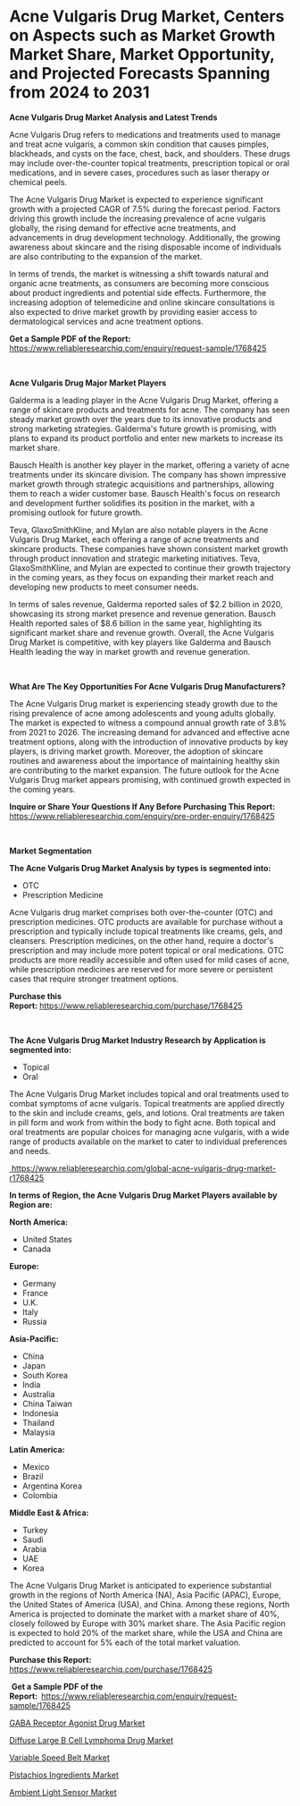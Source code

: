 <p><h1>Acne Vulgaris Drug Market, Centers on Aspects such as Market Growth Market Share, Market Opportunity, and Projected Forecasts Spanning from 2024 to 2031</h1></p><p><strong>Acne Vulgaris Drug Market Analysis and Latest Trends</strong></p>
<p><p>Acne Vulgaris Drug refers to medications and treatments used to manage and treat acne vulgaris, a common skin condition that causes pimples, blackheads, and cysts on the face, chest, back, and shoulders. These drugs may include over-the-counter topical treatments, prescription topical or oral medications, and in severe cases, procedures such as laser therapy or chemical peels.</p><p>The Acne Vulgaris Drug Market is expected to experience significant growth with a projected CAGR of 7.5% during the forecast period. Factors driving this growth include the increasing prevalence of acne vulgaris globally, the rising demand for effective acne treatments, and advancements in drug development technology. Additionally, the growing awareness about skincare and the rising disposable income of individuals are also contributing to the expansion of the market.</p><p>In terms of trends, the market is witnessing a shift towards natural and organic acne treatments, as consumers are becoming more conscious about product ingredients and potential side effects. Furthermore, the increasing adoption of telemedicine and online skincare consultations is also expected to drive market growth by providing easier access to dermatological services and acne treatment options.</p></p>
<p><strong>Get a Sample PDF of the Report:&nbsp;</strong> <a href="https://www.reliableresearchiq.com/enquiry/request-sample/1768425">https://www.reliableresearchiq.com/enquiry/request-sample/1768425</a></p>
<p>&nbsp;</p>
<p><strong>Acne Vulgaris Drug Major Market Players</strong></p>
<p><p>Galderma is a leading player in the Acne Vulgaris Drug Market, offering a range of skincare products and treatments for acne. The company has seen steady market growth over the years due to its innovative products and strong marketing strategies. Galderma's future growth is promising, with plans to expand its product portfolio and enter new markets to increase its market share.</p><p>Bausch Health is another key player in the market, offering a variety of acne treatments under its skincare division. The company has shown impressive market growth through strategic acquisitions and partnerships, allowing them to reach a wider customer base. Bausch Health's focus on research and development further solidifies its position in the market, with a promising outlook for future growth.</p><p>Teva, GlaxoSmithKline, and Mylan are also notable players in the Acne Vulgaris Drug Market, each offering a range of acne treatments and skincare products. These companies have shown consistent market growth through product innovation and strategic marketing initiatives. Teva, GlaxoSmithKline, and Mylan are expected to continue their growth trajectory in the coming years, as they focus on expanding their market reach and developing new products to meet consumer needs.</p><p>In terms of sales revenue, Galderma reported sales of $2.2 billion in 2020, showcasing its strong market presence and revenue generation. Bausch Health reported sales of $8.6 billion in the same year, highlighting its significant market share and revenue growth. Overall, the Acne Vulgaris Drug Market is competitive, with key players like Galderma and Bausch Health leading the way in market growth and revenue generation.</p></p>
<p>&nbsp;</p>
<p><strong>What Are The Key Opportunities For Acne Vulgaris Drug Manufacturers?</strong></p>
<p><p>The Acne Vulgaris Drug market is experiencing steady growth due to the rising prevalence of acne among adolescents and young adults globally. The market is expected to witness a compound annual growth rate of 3.8% from 2021 to 2026. The increasing demand for advanced and effective acne treatment options, along with the introduction of innovative products by key players, is driving market growth. Moreover, the adoption of skincare routines and awareness about the importance of maintaining healthy skin are contributing to the market expansion. The future outlook for the Acne Vulgaris Drug market appears promising, with continued growth expected in the coming years.</p></p>
<p><strong>Inquire or Share Your Questions If Any Before Purchasing This Report:</strong> <a href="https://www.reliableresearchiq.com/enquiry/pre-order-enquiry/1768425">https://www.reliableresearchiq.com/enquiry/pre-order-enquiry/1768425</a></p>
<p>&nbsp;</p>
<p><strong>Market Segmentation</strong></p>
<p><strong>The Acne Vulgaris Drug Market Analysis by types is segmented into:</strong></p>
<p><ul><li>OTC</li><li>Prescription Medicine</li></ul></p>
<p><p>Acne Vulgaris drug market comprises both over-the-counter (OTC) and prescription medicines. OTC products are available for purchase without a prescription and typically include topical treatments like creams, gels, and cleansers. Prescription medicines, on the other hand, require a doctor's prescription and may include more potent topical or oral medications. OTC products are more readily accessible and often used for mild cases of acne, while prescription medicines are reserved for more severe or persistent cases that require stronger treatment options.</p></p>
<p><strong>Purchase this Report:&nbsp;</strong><a href="https://www.reliableresearchiq.com/purchase/1768425">https://www.reliableresearchiq.com/purchase/1768425</a></p>
<p>&nbsp;</p>
<p><strong>The Acne Vulgaris Drug Market Industry Research by Application is segmented into:</strong></p>
<p><ul><li>Topical</li><li>Oral</li></ul></p>
<p><p>The Acne Vulgaris Drug Market includes topical and oral treatments used to combat symptoms of acne vulgaris. Topical treatments are applied directly to the skin and include creams, gels, and lotions. Oral treatments are taken in pill form and work from within the body to fight acne. Both topical and oral treatments are popular choices for managing acne vulgaris, with a wide range of products available on the market to cater to individual preferences and needs.</p></p>
<p><a href="https://www.reliableresearchiq.com/global-acne-vulgaris-drug-market-r1768425">&nbsp;https://www.reliableresearchiq.com/global-acne-vulgaris-drug-market-r1768425</a></p>
<p><strong>In terms of Region, the Acne Vulgaris Drug Market Players available by Region are:</strong></p>
<p>
    <p> <strong> North America: </strong>
        <ul>
            <li>United States</li>
            <li>Canada</li>
        </ul>
        </p> 
    <p> <strong> Europe: </strong>
        <ul>
            <li>Germany</li>
            <li>France</li>
            <li>U.K.</li>
            <li>Italy</li>
            <li>Russia</li>
        </ul>
        </p> 
    <p> <strong> Asia-Pacific: </strong>
        <ul>
            <li>China</li>
            <li>Japan</li>
            <li>South Korea</li>
            <li>India</li>
            <li>Australia</li>
            <li>China Taiwan</li>
            <li>Indonesia</li>
            <li>Thailand</li>
            <li>Malaysia</li>
        </ul>
        </p> 
    <p> <strong> Latin America: </strong>
        <ul>
            <li>Mexico</li>
            <li>Brazil</li>
            <li>Argentina Korea</li>
            <li>Colombia</li>
        </ul>
        </p> 
    <p> <strong> Middle East & Africa: </strong>
        <ul>
            <li>Turkey</li>
            <li>Saudi</li>
            <li>Arabia</li>
            <li>UAE</li>
            <li>Korea</li>
        </ul>
    </p>
    </p>
<p><p>The Acne Vulgaris Drug Market is anticipated to experience substantial growth in the regions of North America (NA), Asia Pacific (APAC), Europe, the United States of America (USA), and China. Among these regions, North America is projected to dominate the market with a market share of 40%, closely followed by Europe with 30% market share. The Asia Pacific region is expected to hold 20% of the market share, while the USA and China are predicted to account for 5% each of the total market valuation.</p></p>
<p><strong>Purchase this Report: </strong><a href="https://www.reliableresearchiq.com/purchase/1768425">https://www.reliableresearchiq.com/purchase/1768425</a></p>
<p>&nbsp;<strong>Get a Sample PDF of the Report:&nbsp;&nbsp;</strong><a href="https://www.reliableresearchiq.com/enquiry/request-sample/1768425">https://www.reliableresearchiq.com/enquiry/request-sample/1768425</a></p>
<p><strong></strong></p>
<p><p><a href="https://github.com/lylyparadise/Market-Research-Report-List-4/blob/main/gaba-receptor-agonist-drug-market.md">GABA Receptor Agonist Drug Market</a></p><p><a href="https://github.com/lnamivez37/Market-Research-Report-List-1/blob/main/diffuse-large-b-cell-lymphoma-drug-market.md">Diffuse Large B Cell Lymphoma Drug Market</a></p><p><a href="https://medium.com/@sean.peake0978/market-forecast-global-variable-speed-belt-trends-and-impact-analysis-2024-2031-by-application-63280d47d850">Variable Speed Belt Market</a></p><p><a href="https://www.linkedin.com/pulse/pistachios-ingredients-market-overview-global-trends-future-wfr7f?trackingId=Xt%2F7y%2FR0QEC1yNxMUENKTQ%3D%3D">Pistachios Ingredients Market</a></p><p><a href="https://www.linkedin.com/pulse/emerging-trends-ambient-light-sensor-market-global-wf4nc?trackingId=wDQfwXeiSl%2BZBVrkcIvj3w%3D%3D">Ambient Light Sensor Market</a></p></p>